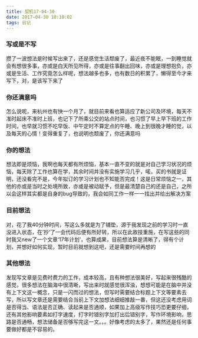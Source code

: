 ```yaml
---
title: 契机17-04-30
date: 2017-04-30 10:10:02
tags: 日记
---
```


### 写或是不写
攒了一波想法是时候写出来了，还是感觉生活颓废了，最近夜不能眠，一到睡觉就会有想很多事，亦或是白天所见所得，亦或是往事翻出回味，亦或是理想抱负，亦或是生活、工作究竟怎么样呢，想法越多也多，也有数日的积累了，懒得至今才来写下，对，是该写下来了

### 你还满意吗
怎么说呢，来杭州也有快一个月了，就目前来看也算适应了新公司及环境，每天不准时起床不准时上班，也记下了所乘公交的站点时间，也习惯了早上早下班的工作时间，也早就习惯不吃早饭、中午定时不算定点的午睡、晚上到很晚才睡的觉，以及每天的心情！变得重复了，也说明也颓废了，你还满意吗

### 你的想法
想法即是烦恼，我啊也每天都有所烦恼，基本一直不变的就是对自己学习状况的烦恼，每天除了工作也算在学，其余时间并没有实施学习几乎，喏，买的书就是证明，还没看完不是，今年拟订的学习计划也不知能否完成！这是日常烦恼之一，其他的亦或是当时之处境所致，亦或是被动赋予，但是最清楚自己的还是自己，之所以会这样其实都是自身的bug导致的，我会如同工作一样一一找出并给出解决方案

### 目前想法
对，花了我40分钟时间，写这么多就是为了铺垫，源于我发现之前的学习时一直没进入状态，在’抄‘了一会代码后便有所好转，所以在此故技重施，在写这些的同时我又new了一个文章‘17年计划’，也算成果，目前想法算是清晰了，得有个计划，并想好如何实现，暂时目前就想到这吧，还是需要时间再想的

### 其他想法
发现写文章是见费时费力的工作，成本较高，且有种想法很美好，写起来很残酷的感觉，很多想法在脑海中很清晰，写出来时就感觉很浑浊，想想可能是在脑中并没有上下文这一概念，只是一闪而过的想法，但写时需要结合标题上下文等要素去写，所以写文章还是需要结合当前上下文加想法细细推敲一番，但这还没考虑用词是否得当、语法是否正确、读起来是否通顺，如果加上高级写作技巧恐更要仔细，还有其他影响要素如打字速度，打字时错别字加打出后错别字，写作环境影响，思路是否通畅，想法储备是否够写完这一文。。。好像考虑的太多了，果然还是任何事要做好都是不容易的。


